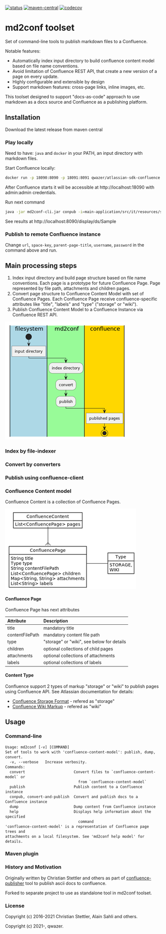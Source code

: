 [![status](https://img.shields.io/badge/STATUS-MVP_RELEASED-lightyellow)](https://img.shields.io/badge/STATUS-MVP_RELEASED-lightyellow)
[![maven-central](https://img.shields.io/maven-central/v/io.github.md2conf/md2conf-cli.svg)](https://search.maven.org/artifact/io.github.md2conf/md2conf-cli)
[![codecov](https://codecov.io/gh/md2conf/md2conf/branch/master/graph/badge.svg?token=PJEAQ8SXH4)](https://codecov.io/gh/md2conf/md2conf)

# md2conf toolset

Set of command-line tools to publish markdown files to a Confluence.

Notable features:

- Automatically index input directory to build confluence content model based on file name conventions.
- Avoid limitation of Confluence REST API, that create a new version of a page on every update.
- Highly configurable and extensible by design
- Support markdown features: cross-page links, inline images, etc.

This toolset designed to support "docs-as-code" approach to use markdown
as a docs source and Confluence as a publishing platform.

## Installation

Download the latest release from maven central

### Play locally

Need to have:  `java` and `docker` in your PATH, an input directory with markdown files.

Start Confluence locally:

```bash
docker run -p 18090:8090 -p 18091:8091 qwazer/atlassian-sdk-confluence
```

After Confluence starts it will be accessible at http://localhost:18090 with admin:admin credentials.

Run next command

```bash
java -jar md2conf-cli.jar conpub -i=main-application/src/it/resources/several-pages --username=admin --password=admin --space-key=ds -pt="Welcome to Confluence" -url=http://localhost:18090
```

See results at http://localhost:8090/display/ds/Sample

### Publish to remote Confluence instance

Change `url`, `space-key`, `parent-page-title`, `username`, `password` in the command above and run.

## Main processing steps

1. Index input directory and build page structure based on file name conventions. Each page is a prototype for future
   Confluence Page. Page represented by file path, attachments and children pages.
2. Convert page structure to Confluence Content Model with set of Confluence Pages. Each Confluence Page receive
   confluence-specific attributes like "title", "labels" and "type" ("storage" or "wiki").
3. Publish Confluence Content Model to a Confluence Instance via Confluence REST API.

![main-steps.png](docs/plantuml/main-steps.png)

### Index by file-indexer

### Convert by converters

### Publish using confluence-client

### Confluence Content model

Confluence Content is a collection of Confluence Pages.

![confluence-content.png](docs/plantuml/confluence-content.png)

#### Confluence Page

Confluence Page has next attributes

| Attribute       | Description                                |
|:----------------|:-------------------------------------------|
| title           | mandatory title                            |
| contentFilePath | mandatory content file path                |
| type            | "storage" or "wiki", see below for details |
| children        | optional collections of child pages        |
| attachments     | optional collections of attachments        |
| labels          | optional collections of labels             |

#### Content Type

Confluence support 2 types of markup "storage" or "wiki" to publish
pages using Confluence API. See Atlassian documentation for details:

* [Confluence Storage Format](https://confluence.atlassian.com/doc/confluence-storage-format-790796544.html)
  \- refered as "storage"
* [Confluence Wiki Markup](https://confluence.atlassian.com/doc/confluence-wiki-markup-251003035.html)
  \- refered as "wiki"

## Usage

### Command-line

```
Usage: md2conf [-v] [COMMAND]
Set of tools to work with 'confluence-content-model': publish, dump, convert.
  -v, --verbose   Increase verbosity.
Commands:
  convert                      Convert files to `confluence-content-model` or
                                 from `confluence-content-model`
  publish                      Publish content to a Confluence instance
  conpub, convert-and-publish  Convert and publish docs to a Confluence instance
  dump                         Dump content from Confluence instance
  help                         Displays help information about the specified
                                 command
'confluence-content-model' is a representation of Confluence page trees and
attachments on a local filesystem. See 'md2conf help model' for details.
```


### Maven plugin




### History and Motivation

Originally written by Christian Stettler and others as part of
[confluence-publisher](https://github.com/confluence-publisher/confluence-publisher)
tool to publish ascii docs to confluence.

Forked to separate project to use as standalone tool in md2conf toolset.

### License

Copyright (c) 2016-2021 Christian Stettler, Alain Sahli and others.

Copyright (c) 2021-, qwazer.

